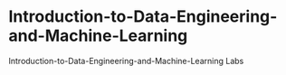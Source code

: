 # Introduction-to-Data-Engineering-and-Machine-Learning
Introduction-to-Data-Engineering-and-Machine-Learning Labs

